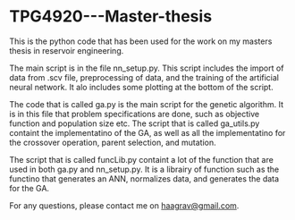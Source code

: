 # TPG4920---Master-thesis
This is the python code that has been used for the work on my masters thesis in reservoir engineering.

The main script is in the file nn_setup.py. This script includes the import of data from .scv file, preprocessing of data, and the training of the artificial neural network.
It alo includes some plotting at the bottom of the script. 

The code that is called ga.py is the main script for the genetic algorithm. It is in this file that problem specifications are done, such as objective function and population size etc.
The script that is called ga_utils.py containt the implementatino of the GA, as well as all the implementatino for the crossover operation, parent selection, and mutation.

The script that is called funcLib.py containt a lot of the function that are used in both ga.py and nn_setup.py.
It is a librairy of function such as the functino that generates an ANN, normalizes data, and generates the data for the GA.

For any questions, please contact me on haagrav@gmail.com.


